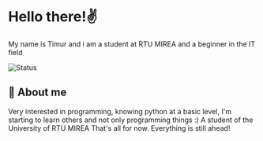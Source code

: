 # Hello there!✌

My name is Timur and i am a student at RTU MIREA and a beginner in the IT field

![Status](https://img.shields.io/badge/Styding...-8A2BE2)

## 📖 About me

Very interested in programming, knowing python at a basic level, I'm starting to learn others and not only programming things :)
A student of the University of RTU MIREA
That's all for now. Everything is still ahead!
